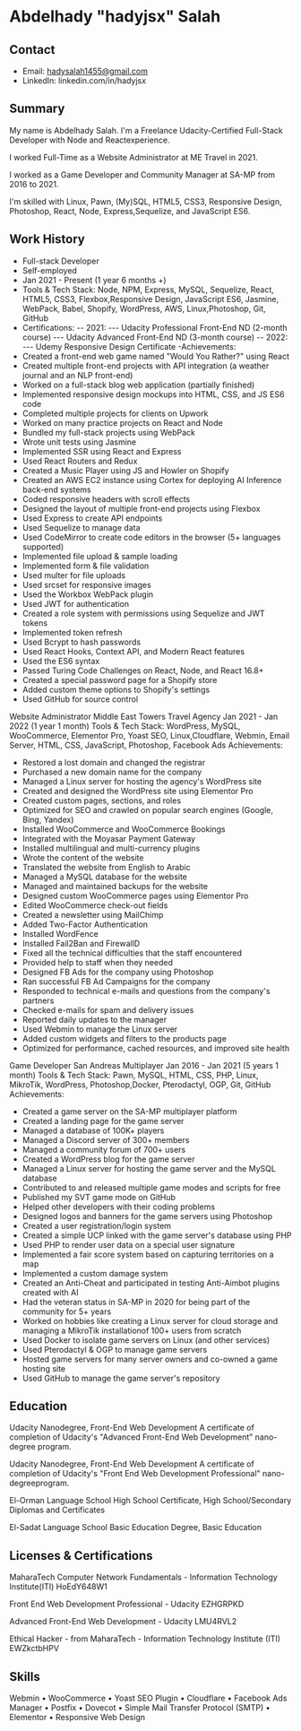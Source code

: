 # Abdelhady "hadyjsx" Salah

## Contact

- Email: hadysalah1455@gmail.com
- LinkedIn: linkedin.com/in/hadyjsx

## Summary

My name is Abdelhady Salah. I'm a Freelance Udacity-Certified Full-Stack Developer with Node and Reactexperience.

I worked Full-Time as a Website Administrator at ME Travel in 2021.

I worked as a Game Developer and Community Manager at SA-MP from 2016 to 2021.

I'm skilled with Linux, Pawn, (My)SQL, HTML5, CSS3, Responsive Design, Photoshop, React, Node, Express,Sequelize, and JavaScript ES6.

## Work History

- Full-stack Developer
- Self-employed
- Jan 2021 - Present (1 year 6 months +)
- Tools & Tech Stack: Node, NPM, Express, MySQL, Sequelize, React, HTML5, CSS3, Flexbox,Responsive Design, JavaScript ES6, Jasmine, WebPack, Babel, Shopify, WordPress, AWS, Linux,Photoshop, Git, GitHub
- Certifications:
-- 2021:
--- Udacity Professional Front-End ND (2-month course)
--- Udacity Advanced Front-End ND (3-month course)
-- 2022:
--- Udemy Responsive Design Certificate
-Achievements:
- Created a front-end web game named "Would You Rather?" using React
- Created multiple front-end projects with API integration (a weather journal and an NLP front-end)
- Worked on a full-stack blog web application (partially finished)
- Implemented responsive design mockups into HTML, CSS, and JS ES6 code
- Completed multiple projects for clients on Upwork
- Worked on many practice projects on React and Node
- Bundled my full-stack projects using WebPack
- Wrote unit tests using Jasmine
- Implemented SSR using React and Express
- Used React Routers and Redux
- Created a Music Player using JS and Howler on Shopify
- Created an AWS EC2 instance using Cortex for deploying AI Inference back-end systems
- Coded responsive headers with scroll effects
- Designed the layout of multiple front-end projects using Flexbox
- Used Express to create API endpoints
- Used Sequelize to manage data
- Used CodeMirror to create code editors in the browser (5+ languages supported)
- Implemented file upload & sample loading
- Implemented form & file validation
- Used multer for file uploads
- Used srcset for responsive images
- Used the Workbox WebPack plugin
- Used JWT for authentication
- Created a role system with permissions using Sequelize and JWT tokens
- Implemented token refresh
- Used Bcrypt to hash passwords
- Used React Hooks, Context API, and Modern React features
- Used the ES6 syntax
- Passed Turing Code Challenges on React, Node, and React 16.8+
- Created a special password page for a Shopify store
- Added custom theme options to Shopify's settings
- Used GitHub for source control

Website Administrator
Middle East Towers Travel Agency
Jan 2021 - Jan 2022 (1 year 1 month)
Tools & Tech Stack: WordPress, MySQL, WooCommerce, Elementor Pro, Yoast SEO, Linux,Cloudflare, Webmin, Email Server, HTML, CSS, JavaScript, Photoshop, Facebook Ads
Achievements:
- Restored a lost domain and changed the registrar
- Purchased a new domain name for the company
- Managed a Linux server for hosting the agency's WordPress site
- Created and designed the WordPress site using Elementor Pro
- Created custom pages, sections, and roles
- Optimized for SEO and crawled on popular search engines (Google, Bing, Yandex)
- Installed WooCommerce and WooCommerce Bookings
- Integrated with the Moyasar Payment Gateway
- Installed multilingual and multi-currency plugins
- Wrote the content of the website
- Translated the website from English to Arabic
- Managed a MySQL database for the website
- Managed and maintained backups for the website
- Designed custom WooCommerce pages using Elementor Pro
- Edited WooCommerce check-out fields
- Created a newsletter using MailChimp
- Added Two-Factor Authentication
- Installed WordFence
- Installed Fail2Ban and FirewallD
- Fixed all the technical difficulties that the staff encountered
- Provided help to staff when they needed
- Designed FB Ads for the company using Photoshop
- Ran successful FB Ad Campaigns for the company
- Responded to technical e-mails and questions from the company's partners
- Checked e-mails for spam and delivery issues
- Reported daily updates to the manager
- Used Webmin to manage the Linux server
- Added custom widgets and filters to the products page
- Optimized for performance, cached resources, and improved site health

Game Developer
San Andreas Multiplayer
Jan 2016 - Jan 2021 (5 years 1 month)
Tools & Tech Stack: Pawn, MySQL, HTML, CSS, PHP, Linux, MikroTik, WordPress, Photoshop,Docker, Pterodactyl, OGP, Git, GitHub
Achievements:
- Created a game server on the SA-MP multiplayer platform
- Created a landing page for the game server
- Managed a database of 100K+ players
- Managed a Discord server of 300+ members
- Managed a community forum of 700+ users
- Created a WordPress blog for the game server
- Managed a Linux server for hosting the game server and the MySQL database
- Contributed to and released multiple game modes and scripts for free
- Published my SVT game mode on GitHub
- Helped other developers with their coding problems
- Designed logos and banners for the game servers using Photoshop
- Created a user registration/login system
- Created a simple UCP linked with the game server's database using PHP
- Used PHP to render user data on a special user signature
- Implemented a fair score system based on capturing territories on a map
- Implemented a custom damage system
- Created an Anti-Cheat and participated in testing Anti-Aimbot plugins created with AI
- Had the veteran status in SA-MP in 2020 for being part of the community for 5+ years
- Worked on hobbies like creating a Linux server for cloud storage and managing a MikroTik installationof 100+ users from scratch
- Used Docker to isolate game servers on Linux (and other services)
- Used Pterodactyl & OGP to manage game servers
- Hosted game servers for many server owners and co-owned a game hosting site
- Used GitHub to manage the game server's repository

## Education

Udacity
Nanodegree, Front-End Web Development
A certificate of completion of Udacity's "Advanced Front-End Web Development" nano-degree program.

Udacity
Nanodegree, Front-End Web Development
A certificate of completion of Udacity's "Front End Web Development Professional" nano-degreeprogram.

El-Orman Language School
High School Certificate, High School/Secondary Diplomas and Certificates

El-Sadat Language School
Basic Education Degree, Basic Education

## Licenses & Certifications
MaharaTech Computer Network Fundamentals - Information Technology Institute(ITI)
HoEdY648W1

Front End Web Development Professional - Udacity
EZHGRPKD

Advanced Front-End Web Development - Udacity
LMU4RVL2

Ethical Hacker - from MaharaTech - Information Technology Institute (ITI)
EWZkctbHPV

## Skills
Webmin • WooCommerce • Yoast SEO Plugin • Cloudflare • Facebook Ads Manager • Postfix • Dovecot • Simple Mail Transfer Protocol (SMTP) • Elementor • Responsive Web Design
